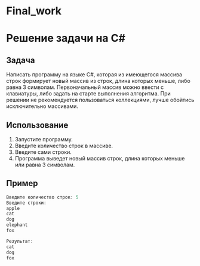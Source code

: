 # Final_work
# Решение задачи на C#

## Задача
Написать программу на языке C#, которая из имеющегося массива строк формирует новый массив из строк, длина которых меньше, либо равна 3 символам. Первоначальный массив можно ввести с клавиатуры, либо задать на старте выполнения алгоритма. При решении не рекомендуется пользоваться коллекциями, лучше обойтись исключительно массивами.

## Использование
1. Запустите программу.
2. Введите количество строк в массиве.
3. Введите сами строки.
4. Программа выведет новый массив строк, длина которых меньше или равна 3 символам.

## Пример
```csharp
Введите количество строк: 5
Введите строки:
apple
cat
dog
elephant
fox

Результат:
cat
dog
fox
